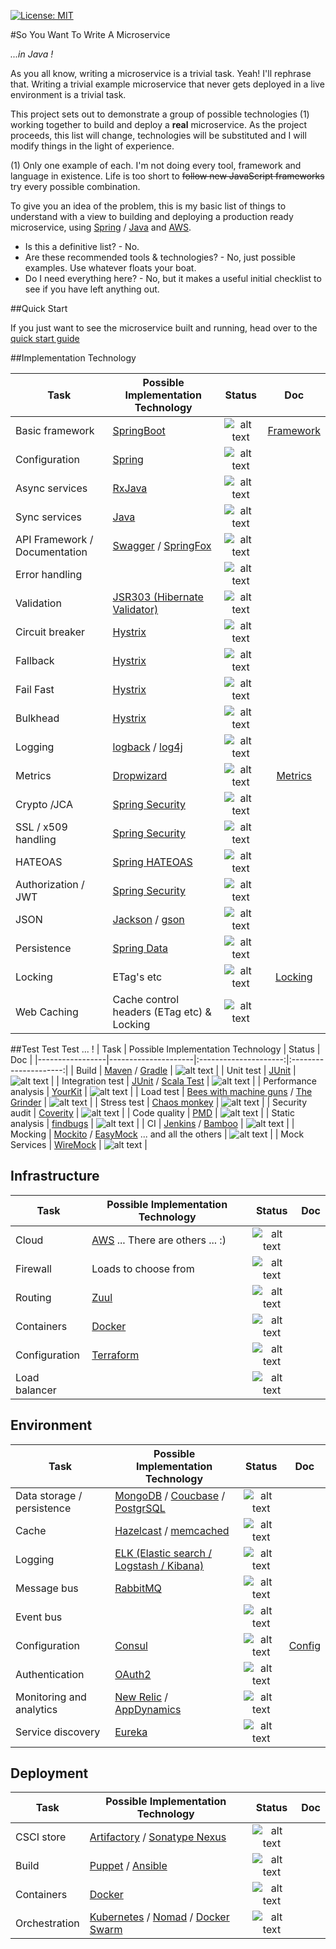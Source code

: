 [![License: MIT](https://img.shields.io/badge/license-MIT-brightgreen.svg)](https://opensource.org/licenses/MIT)

#So You Want To Write A Microservice

*...in Java !*

As you all know, writing a  microservice is a trivial task. Yeah! I'll rephrase that. Writing a trivial example microservice that never gets deployed in a 
live environment is a trivial task.

This project sets out to demonstrate a group of possible technologies (1) working together to build and deploy a **real** microservice. As the project 
proceeds, this list will change, technologies will be substituted and I will modify things in the light of experience.

(1) Only one example of each. I'm not doing every tool, framework and language in existence. Life is too short to ~~follow new JavaScript frameworks~~ 
try every possible combination.

To give you an idea of the problem, this is my basic list of things to understand with a view to building and deploying a production ready microservice, 
using [Spring](https://spring.io/) / [Java](https://www.java.com/en/) and [AWS](https://aws.amazon.com/).

* Is this a definitive list? - No.
* Are these recommended tools & technologies? - No, just possible examples. Use whatever floats your boat.
* Do I need everything here? - No, but it makes a useful initial checklist to see if you have left anything out.

##Quick Start

If you just want to see the microservice built and running, head over to the [quick start guide](docs/quick.md)

##Implementation Technology

| Task            | Possible Implementation Technology  | Status | Doc |
|-----------------|---------------------|:---------------------:|:---------------------:|
| Basic framework | [SpringBoot](http://docs.spring.io/spring-boot/docs/current/reference/htmlsingle/)| ![alt text](docs/images/tick.png "Implemented") | [Framework](docs/framework.md) |
| Configuration | [Spring](http://spring.io/) | ![alt text](docs/images/tick.png "Implemented") |
| Async services | [RxJava](https://github.com/ReactiveX/RxJava) | ![alt text](docs/images/cross.png "Not Implemented") |
| Sync services | [Java](https://www.java.com)  | ![alt text](docs/images/tick.png "Implemented") |
| API Framework /  Documentation | [Swagger](http://swagger.io/) / [SpringFox](http://springfox.github.io/springfox/)| ![alt text](docs/images/tick.png "Implemented") |
| Error handling |  | ![alt text](docs/images/cross.png "Not Implemented") |
| Validation | [JSR303 (Hibernate Validator)](http://hibernate.org/validator/) | ![alt text](docs/images/cross.png "Not Implemented") |
| Circuit breaker | [Hystrix](https://github.com/Netflix/Hystrix) | ![alt text](docs/images/cross.png "Not Implemented") |
| Fallback  | [Hystrix](https://github.com/Netflix/Hystrix) | ![alt text](docs/images/cross.png "Not Implemented") |
| Fail Fast | [Hystrix](https://github.com/Netflix/Hystrix) | ![alt text](docs/images/cross.png "Not Implemented") |
| Bulkhead | [Hystrix](https://github.com/Netflix/Hystrix) | ![alt text](docs/images/cross.png "Not Implemented") |
| Logging | [logback](http://logback.qos.ch/) / [log4j](http://logging.apache.org/log4j/2.x/) | ![alt text](docs/images/tick.png "Implemented") |
| Metrics | [Dropwizard](http://www.dropwizard.io/) | ![alt text](docs/images/tick.png "Implemented") | [Metrics](docs/metrics.md)
| Crypto /JCA | [Spring Security](http://docs.oracle.com/javase/7/docs/technotes/guides/security/crypto/CryptoSpec.html) | ![alt text](docs/images/cross.png "Not Implemented") |
| SSL / x509 handling | [Spring Security](http://docs.spring.io/spring-security/site/docs/current/reference/htmlsingle/) | ![alt text](docs/images/cross.png "Not Implemented") |
| HATEOAS | [Spring HATEOAS](http://docs.spring.io/autorepo/docs/spring-hateoas/0.20.x/reference/html/) | ![alt text](docs/images/cross.png "Not Implemented") |
| Authorization / JWT | [Spring Security](http://docs.spring.io/spring-security/site/docs/current/reference/htmlsingle/) | ![alt text](docs/images/cross.png "Not Implemented") |
| JSON | [Jackson](https://github.com/FasterXML/jackson) / [gson](https://github.com/google/gson) | ![alt text](docs/images/cross.png "Not Implemented") |
| Persistence | [Spring Data](http://projects.spring.io/spring-data/) | ![alt text](docs/images/cross.png "Not Implemented") |
| Locking | ETag's etc  | ![alt text](docs/images/tick.png "Implemented") | [Locking](docs/locking.md) |
| Web Caching | Cache control headers (ETag etc) & Locking | ![alt text](docs/images/cross.png "Not Implemented") |



##Test Test Test ... !
| Task            | Possible Implementation Technology  | Status | Doc |
|-----------------|---------------------|:---------------------:|:---------------------:|
| Build | [Maven](https://maven.apache.org/) / [Gradle](https://gradle.org/)  | ![alt text](docs/images/tick.png "Implemented") |
| Unit test | [JUnit](http://junit.org/junit4/) | ![alt text](docs/images/tick.png "Implemented") |
| Integration test | [JUnit](http://junit.org/junit4/) / [Scala Test](http://www.scalatest.org/) | ![alt text](docs/images/cross.png "Not Implemented") |
| Performance analysis | [YourKit](https://yourkit.com) | ![alt text](docs/images/cross.png "Not Implemented") |
| Load test | [Bees with machine guns](https://github.com/newsapps/beeswithmachineguns) / [The Grinder](http://grinder.sourceforge.net/) | ![alt text](docs/images/cross.png "Not Implemented") |
| Stress test | [Chaos monkey](https://github.com/Netflix/SimianArmy/wiki/Chaos-Monkey) | ![alt text](docs/images/cross.png "Not Implemented") |
| Security audit | [Coverity](http://www.coverity.com/products/code-advisor/) | ![alt text](docs/images/cross.png "Not Implemented") |
| Code quality | [PMD](https://pmd.github.io/) | ![alt text](docs/images/cross.png "Not Implemented") |
| Static analysis | [findbugs](http://findbugs.sourceforge.net/) | ![alt text](docs/images/cross.png "Not Implemented") |
| CI | [Jenkins](https://jenkins.io/) / [Bamboo](https://www.atlassian.com/software/bamboo) | ![alt text](docs/images/cross.png "Not Implemented") |
| Mocking | [Mockito](http://site.mockito.org/) / [EasyMock](http://site.mockito.org/) ... and all the others | ![alt text](docs/images/tick.png "Implemented") |
| Mock Services | [WireMock](http://wiremock.org/) | ![alt text](docs/images/tick.png "Implemented") |


## Infrastructure 
| Task            | Possible Implementation Technology  | Status | Doc |
|-----------------|---------------------|:---------------------:|:---------------------:|
| Cloud | [AWS](https://aws.amazon.com/) ... There are others ... :) | ![alt text](docs/images/cross.png "Not Implemented") |
| Firewall | Loads to choose from  |  ![alt text](docs/images/cross.png "Not Implemented") |
| Routing | [Zuul](https://github.com/Netflix/zuul) | ![alt text](docs/images/cross.png "Not Implemented") |
| Containers | [Docker](https://www.docker.com/) | ![alt text](docs/images/tick.png "Implemented") |
| Configuration | [Terraform](https://www.terraform.io/) | ![alt text](docs/images/cross.png "Not Implemented") |
| Load balancer | | ![alt text](docs/images/cross.png "Not Implemented") |


## Environment 
| Task            | Possible Implementation Technology  | Status | Doc |
|-----------------|---------------------|:---------------------:|:---------------------:|
| Data storage / persistence | [MongoDB](https://www.mongodb.com/) / [Coucbase](http://www.couchbase.com/) / [PostgrSQL](https://www.postgresql.org/)  | ![alt text](docs/images/cross.png "Not Implemented") |
| Cache | [Hazelcast](https://hazelcast.com/) / [memcached](https://memcached.org/)  | ![alt text](docs/images/cross.png "Not Implemented") |
| Logging | [ELK (Elastic search / Logstash / Kibana)](https://www.elastic.co/webinars/introduction-elk-stack)  | ![alt text](docs/images/cross.png "Not Implemented") |
| Message bus | [RabbitMQ](https://www.rabbitmq.com/)   | ![alt text](docs/images/cross.png "Not Implemented") |
| Event bus  |  | ![alt text](docs/images/cross.png "Not Implemented") |
| Configuration | [Consul](https://www.consul.io/)  | ![alt text](docs/images/tick.png "Implemented") | [Config](docs/config.md)
| Authentication | [OAuth2](https://oauth.net/2/)  | ![alt text](docs/images/cross.png "Not Implemented") |
| Monitoring and analytics | [New Relic](https://newrelic.com/) / [AppDynamics](https://www.appdynamics.com/)  | ![alt text](docs/images/cross.png "Not Implemented") |
| Service discovery | [Eureka](https://github.com/Netflix/eureka)  | ![alt text](docs/images/cross.png "Not Implemented") |


## Deployment
| Task            | Possible Implementation Technology  | Status | Doc |
|-----------------|---------------------|:---------------------:|:---------------------:|
| CSCI store | [Artifactory](https://www.jfrog.com/artifactory/) / [Sonatype Nexus](https://www.sonatype.com/nexus-repository-sonatype) | ![alt text](docs/images/cross.png "Not Implemented") |
| Build | [Puppet](https://puppet.com/) / [Ansible](https://www.ansible.com)  | ![alt text](docs/images/cross.png "Not Implemented") |
| Containers | [Docker](https://www.docker.com/)  | ![alt text](docs/images/cross.png "Not Implemented") |
| Orchestration | [Kubernetes](http://kubernetes.io/) / [Nomad](https://www.hashicorp.com/blog/nomad.html) / [Docker Swarm](https://docs.docker.com/swarm/)  | ![alt text](docs/images/cross.png "Not Implemented") |






